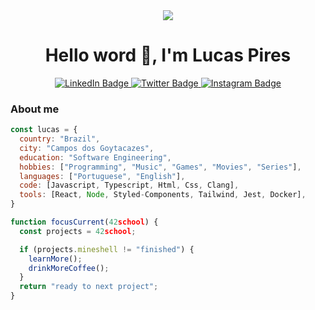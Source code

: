 
<div id="header" align="center">
  <div>
    <img src="https://media3.giphy.com/media/qgQUggAC3Pfv687qPC/giphy.gif?cid=ecf05e47u98u4yut0kktmc096cwr719cxn2svw4m85pdw8pw&rid=giphy.gif&ct=g"/>
  </div>
  <h1>Hello word 👋, I'm Lucas Pires</h1>
  <div id="badges">
    <a href="https://www.linkedin.com/in/ilucaspires/">
      <img src="https://img.shields.io/badge/LinkedIn-blue?style=for-the-badge&logo=linkedin&logoColor=white" alt="LinkedIn Badge"/>
    </a>
    <a href="https://twitter.com/LucasPN01">
     <img src="https://img.shields.io/badge/Twitter-blue?style=for-the-badge&logo=twitter&logoColor=white" alt="Twitter Badge"/>
    </a>
    <a href="https://www.instagram.com/ilucaspires/">
      <img src="https://img.shields.io/badge/Instagram-blue?style=for-the-badge&logo=instagram&logoColor=white" alt="Instagram Badge"/>
    </a>
  </div>
</div>


### About me

```javascript
const lucas = {
  country: "Brazil",
  city: "Campos dos Goytacazes",
  education: "Software Engineering",
  hobbies: ["Programming", "Music", "Games", "Movies", "Series"],
  languages: ["Portuguese", "English"],
  code: [Javascript, Typescript, Html, Css, Clang],
  tools: [React, Node, Styled-Components, Tailwind, Jest, Docker],
}

function focusCurrent(42school) {
  const projects = 42school;

  if (projects.mineshell != "finished") {
    learnMore();
    drinkMoreCoffee();
  }
  return "ready to next project";
}